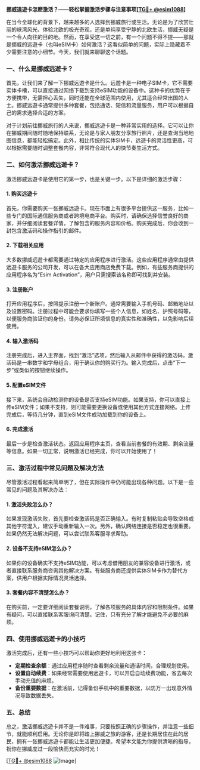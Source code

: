 **挪威遠遊卡怎麽激活？——轻松掌握激活步骤与注意事项[[TG💪+ @esim1088](https://t.me/s/esim1088)]**

在当今全球化的背景下，越来越多的人选择到挪威旅行或生活。无论是为了欣赏壮丽的峡湾风光、体验北欧的极光奇观，还是单纯享受宁静的北欧生活，挪威无疑是一个令人向往的目的地。然而，在享受这一切之前，有一个问题不得不提——那就是挪威的远遊卡（也叫eSIM卡）如何激活？这看似简单的问题，实际上隐藏着不少需要注意的小细节。今天，我们就来聊聊这个话题。

### 一、什么是挪威远遊卡？

首先，让我们来了解一下挪威远遊卡是什么。远遊卡是一种电子SIM卡，它不需要实体卡槽，可以直接通过网络下载到支持eSIM功能的设备中。这种卡的优势在于方便携带，无需担心丢失，同时还能在全球范围内使用，尤其适合经常出国的人士。挪威远遊卡通常提供多种套餐，包括通话、短信和流量服务，用户可以根据自己的需求选择合适的方案。

对于计划前往挪威旅行的人来说，挪威远遊卡是一种非常实用的选择。它可以让你在挪威期间随时随地保持联系，无论是与家人朋友分享旅行照片，还是查询当地地图信息，都能轻松搞定。此外，相比传统的实体SIM卡，远遊卡的灵活性更高，可以根据需要随时调整套餐内容，非常符合现代人的快节奏生活方式。

### 二、如何激活挪威远遊卡？

激活挪威远遊卡是使用它的第一步，也是关键一步。以下是详细的激活步骤：

#### 1. 购买远遊卡

首先，你需要购买一张挪威远遊卡。现在市面上有很多平台提供这一服务，比如一些专门的国际通信服务商或者跨境电商平台。购买时，请确保选择信誉良好的商家，并仔细阅读套餐详情，了解包含的服务内容和价格。购买完成后，你会收到一封包含激活码和操作指引的邮件。

#### 2. 下载相关应用

大多数挪威远遊卡都需要通过特定的应用程序进行激活。这些应用程序通常由提供远遊卡服务的公司开发，可以在各大应用商店免费下载。例如，有些服务商提供的应用程序名为“Esim Activation”，用户只需搜索该名称即可找到并安装。

#### 3. 注册账户

打开应用程序后，按照提示注册一个新账户。通常需要输入手机号码、邮箱地址以及设置密码。注册过程中可能会要求你填写一些个人信息，如姓名、护照号码等，以便服务商验证你的身份。请务必保证所填信息的真实性和准确性，以免影响后续使用。

#### 4. 输入激活码

注册完成后，进入主界面，找到“激活”选项，然后输入从邮件中获得的激活码。激活码是一串数字和字母组合，用于确认你的购买行为。输入完成后，点击“下一步”或类似的按钮继续操作。

#### 5. 配置eSIM文件

接下来，系统会自动检测你的设备是否支持eSIM功能。如果支持，你可以直接上传eSIM文件；如果不支持，则可能需要更换设备或使用其他方式连接网络。上传完成后，等待几分钟，直到eSIM文件成功加载到你的设备上。

#### 6. 完成激活

最后一步是检查激活状态。返回应用程序主页，查看当前套餐的有效期、剩余流量等信息。如果一切正常，说明激活已经完成，你可以开始使用了！

### 三、激活过程中常见问题及解决方法

尽管激活过程看起来简单明了，但在实际操作中仍可能出现各种问题。以下是一些常见的问题及其解决办法：

#### 1. 激活失败怎么办？

如果发现激活失败，首先要检查激活码是否正确输入。有时复制粘贴会导致空格或其他字符混入，建议手动重新输入一次。另外，确认网络连接是否稳定也很重要。如果仍然无法解决问题，可以尝试联系客服寻求帮助。

#### 2. 设备不支持eSIM怎么办？

如果你的设备确实不支持eSIM功能，可以考虑借用朋友的兼容设备进行激活，或者直接联系服务商咨询其他解决方案。有些服务商还提供实体SIM卡作为替代方案，供用户根据实际情况灵活选择。

#### 3. 套餐内容不清楚怎么办？

在购买前，一定要详细阅读套餐说明，了解各项服务的具体内容和限制条件。如果有疑问，可以直接联系客服询问清楚。记住，只有充分了解才能避免不必要的麻烦。

### 四、使用挪威远遊卡的小技巧

激活完成后，还有一些小技巧可以帮助你更好地利用这张卡：

- **定期检查余额**：通过应用程序随时查看剩余流量和通话时间，合理规划使用。
- **设置自动续费**：如果经常需要使用远遊卡，可以开启自动续费功能，省去每次手动充值的麻烦。
- **备份重要数据**：在激活前，记得备份手机中的重要数据，以防万一出现意外情况导致数据丢失。

### 五、总结

总之，激活挪威远遊卡并不是一件难事，只要按照正确的步骤操作，并注意一些细节，就能顺利启用。无论你是即将踏上挪威之旅的游客，还是长期居住在此的居民，拥有一张挪威远遊卡都能让生活更加便捷。希望本文能为你提供清晰的指导，祝你在挪威度过一段愉快而充实的时光！

[[TG💪+ @esim1088](https://t.me/s/esim1088) ![Image](https://i.postimg.cc/4NQfJmqS/Snipaste-2025-05-13-00-14-12.png)]